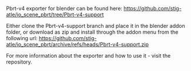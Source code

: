 Pbrt-v4 exporter for blender can be found here:
https://github.com/stig-atle/io_scene_pbrt/tree/Pbrt-v4-support

Either clone the Pbrt-v4-support branch and place it in the blender addon folder,
or download as zip and install through the addon menu from the following url:
https://github.com/stig-atle/io_scene_pbrt/archive/refs/heads/Pbrt-v4-support.zip

For more information about the exporter and how to use it - visit the repository.